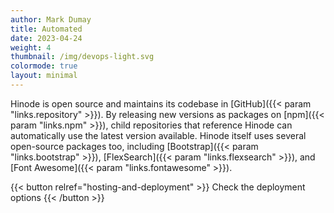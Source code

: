 ```yaml
---
author: Mark Dumay
title: Automated
date: 2023-04-24
weight: 4
thumbnail: /img/devops-light.svg
colormode: true
layout: minimal
---
```


Hinode is open source and maintains its codebase in [GitHub]({{< param "links.repository" >}}). By releasing new versions as packages on [npm]({{< param "links.npm" >}}), child repositories that reference Hinode can automatically use the latest version available. Hinode itself uses several open-source packages too, including [Bootstrap]({{< param "links.bootstrap" >}}), [FlexSearch]({{< param "links.flexsearch" >}}), and [Font Awesome]({{< param "links.fontawesome" >}}).

{{< button relref="hosting-and-deployment" >}}
    Check the deployment options
{{< /button >}}
